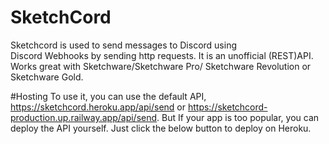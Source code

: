 # SketchCord
Sketchcord is used to send messages to Discord using Discord Webhooks by sending http requests. It is an unofficial (REST)API. Works great with Sketchware/Sketchware Pro/ Sketchware Revolution or Sketchware Gold.

#Hosting
To use it, you can use the default API, https://sketchcord.heroku.app/api/send or https://sketchcord-production.up.railway.app/api/send. But If your app is too popular, you can deploy the API yourself. Just click the below button to deploy on Heroku.
